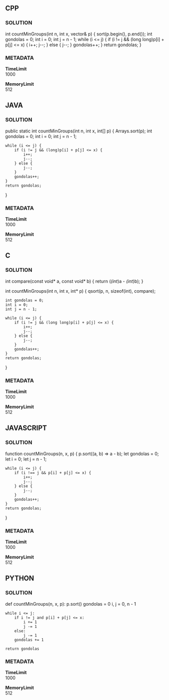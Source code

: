 ## CPP

### SOLUTION

int countMinGroups(int n, int x, vector<int>& p) {
    sort(p.begin(), p.end());
    int gondolas = 0;
    int i = 0;
    int j = n - 1;
    while (i <= j) {
        if (i != j && (long long)p[i] + p[j] <= x) {
            i++;
            j--;
        } else {
            j--;
        }
        gondolas++; 
    }
    return gondolas;
}

### METADATA

**TimeLimit**  
1000  

**MemoryLimit**  
512  


## JAVA

### SOLUTION

public static int countMinGroups(int n, int x, int[] p) {
    Arrays.sort(p);
    int gondolas = 0;
    int i = 0;
    int j = n - 1;

    while (i <= j) {
        if (i != j && (long)p[i] + p[j] <= x) {
            i++;
            j--;
        } else {
            j--;
        }
        gondolas++;
    }
    return gondolas;
}

### METADATA

**TimeLimit**  
1000  

**MemoryLimit**  
512  



## C

### SOLUTION

int compare(const void* a, const void* b) {
    return (*(int*)a - *(int*)b);
}

int countMinGroups(int n, int x, int* p) {
    qsort(p, n, sizeof(int), compare);

    int gondolas = 0;
    int i = 0;
    int j = n - 1;

    while (i <= j) {
        if (i != j && (long long)p[i] + p[j] <= x) {
            i++;
            j--;
        } else {
            j--;
        }
        gondolas++;
    }
    return gondolas;
}

### METADATA

**TimeLimit**  
1000  

**MemoryLimit**  
512  



## JAVASCRIPT

### SOLUTION

function countMinGroups(n, x, p) {
    p.sort((a, b) => a - b);
    let gondolas = 0;
    let i = 0;
    let j = n - 1;

    while (i <= j) {
        if (i !== j && p[i] + p[j] <= x) {
            i++;
            j--;
        } else {
            j--;
        }
        gondolas++;
    }
    return gondolas;
}

### METADATA

**TimeLimit**  
1000  

**MemoryLimit**  
512  



## PYTHON

### SOLUTION

def countMinGroups(n, x, p):
    p.sort()
    gondolas = 0
    i, j = 0, n - 1

    while i <= j:
        if i != j and p[i] + p[j] <= x:
            i += 1
            j -= 1
        else:
            j -= 1
        gondolas += 1

    return gondolas

### METADATA

**TimeLimit**  
1000  

**MemoryLimit**  
512  